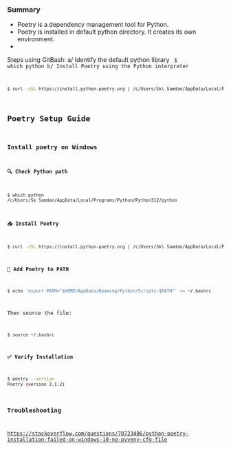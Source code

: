 ### Summary

- Poetry is a dependency management tool for Python.
- Poetry is installed in default python directory. It creates its own environment.
- 

Steps using GitBash:
a/ Identify the default python library
<code>
$ which python
b/ Install Poetry using the Python interpreter
```bash
$ curl -sSL https://install.python-poetry.org | /c/Users/Sk\ Samdan/AppData/Local/Programs/Python/Python312/python -
```

## Poetry Setup Guide

### Install poetry on Windows

**🔍 Check Python path**

```bash
$ which python
/c/Users/Sk Samdan/AppData/Local/Programs/Python/Python312/python
```

**📥 Install Poetry**

```bash
$ curl -sSL https://install.python-poetry.org | /c/Users/Sk\ Samdan/AppData/Local/Programs/Python/Python312/python -
```

**🔧 Add Poetry to PATH**

```bash
$ echo 'export PATH="$HOME/AppData/Roaming/Python/Scripts:$PATH"' >> ~/.bashrc
```

Then source the file:

```bash
$ source ~/.bashrc
```

**✅ Verify Installation**

```bash
$ poetry --version
Poetry (version 2.1.2)
```

### Troubleshooting


https://stackoverflow.com/questions/70723486/python-poetry-installation-failed-on-windows-10-no-pyvenv-cfg-file
